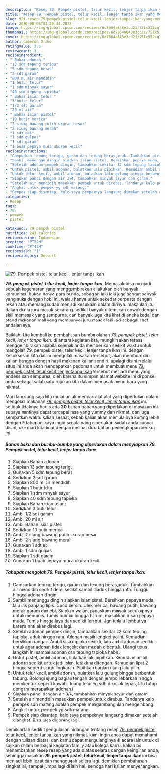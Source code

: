 ```yaml
---
description: "Resep 79. Pempek pistel, telur kecil, lenjer tanpa ikan yang Menggugah Selera"
title: "Resep 79. Pempek pistel, telur kecil, lenjer tanpa ikan yang Menggugah Selera"
slug: 923-resep-79-pempek-pistel-telur-kecil-lenjer-tanpa-ikan-yang-menggugah-selera
date: 2020-08-05T02:29:34.287Z
image: https://img-global.cpcdn.com/recipes/6d7664a848e3cd21/751x532cq70/79-pempek-pistel-telur-kecil-lenjer-tanpa-ikan-foto-resep-utama.jpg
thumbnail: https://img-global.cpcdn.com/recipes/6d7664a848e3cd21/751x532cq70/79-pempek-pistel-telur-kecil-lenjer-tanpa-ikan-foto-resep-utama.jpg
cover: https://img-global.cpcdn.com/recipes/6d7664a848e3cd21/751x532cq70/79-pempek-pistel-telur-kecil-lenjer-tanpa-ikan-foto-resep-utama.jpg
author: Cameron Drake
ratingvalue: 3.6
reviewcount: 3
recipeingredient:
- " Bahan adonan "
- "13 sdm tepung terigu"
- "5 sdm tepung beras"
- "2 sdt garam"
- "800 ml air mendidih"
- "1 butir telur"
- "1 sdm minyak sayur"
- "40 sdm tepung tapioka"
- " Bahan isian telur "
- "3 butir telur"
- "1/2 sdt garam"
- "20 ml air"
- " Bahan isian pistel"
- "10 butir merica"
- "2 siung bawang putih ukuran besar"
- "2 siung bawang merah"
- "1 sdt ebi"
- "1 sdm gulpas"
- "1 sdt garam"
- "1 buah pepaya muda ukuran kecil"
recipeinstructions:
- "Campurkan tepung terigu, garam dan tepung beras,aduk. Tambahkan air mendidih sedikit demi sedikit sambil diaduk hingga rata. Tunggu hingga adonan dingin."
- "Sambil menunggu dingin siapkan isian pistel. Bersihkan pepaya muda, lalu iris panjang tipis. Cuco bersih. Ulek merica, bawang putih, bawang merah garam dan ebi. Siapkan wajan, panaskam minyak secukupnya untuk menumis. Tumis bumbu hingga harum, masukkan irisan pepaya muda. Tumis hingga layu dan sedikit lembut. Jgn terlalu lembut ya karena nnti akan direbus lagi."
- "Setelah adonan pempek dingin, tambahkan sekitar 32 sdm tepung tapioka, aduk hingga rata. Adonan masih lengket ya ini. Kemudian bersihkan tangan. Ambil sisa tapioka sedikit, lalu ambil adonan sedikit untuk agar adonan tidak lengekt dan mudah dibentuk. Ulangi terus langkah ini sampai adonan dan tepung tapioka habis."
- "Untuk pistel, ambil adonan, bulatkan lalu pipihkan. Kemudian ambil adonan sedikit untuk jadi isian, letakkna ditengah. Kemudian lipat 2 hingga seperti stngh lingkaran. Pipihkan bagian ujung lalu pilin."
- "Untuk telur kecil, ambil adonan, bulatkan lalu gulung bingga berbentuk tabung. Bolongi ujung bagian tengah dengan jempol lebarkan hingga membentuk seperti kawah. Tuang telur yg sdh dikocok lepas, lalu tutup dengam merapatkan adonan.i"
- "Siapkan panci dengan air 3/4, tambahkan minyak sayur dan garam."
- "Setelah air mendidih masukkan pempek untuk direbus. Tandanya kalo pempek sdh matang adalah pempek mengambang dan mengembang."
- "Angkat untuk pempek yg sdh matang."
- "Pempek siap disantap, kalo saya pempeknya langsung dimakan setelah diangkat. Bisa juga digoreng lagi."
categories:
- Resep
tags:
- 79
- pempek
- pistel

katakunci: 79 pempek pistel 
nutrition: 243 calories
recipecuisine: Indonesian
preptime: "PT22M"
cooktime: "PT43M"
recipeyield: "1"
recipecategory: Dessert

---
```



![79. Pempek pistel, telur kecil, lenjer tanpa ikan](https://img-global.cpcdn.com/recipes/6d7664a848e3cd21/751x532cq70/79-pempek-pistel-telur-kecil-lenjer-tanpa-ikan-foto-resep-utama.jpg)

<b><i>79. pempek pistel, telur kecil, lenjer tanpa ikan</i></b>, Memasak bisa menjadi sebuah kegemaran yang menggembirakan dilakukan oleh banyak komunitas. bukan hanya para bunda, sebagian laki laki juga sangat banyak yang suka dengan hobi ini. walau hanya untuk sekedar berpesta dengan rekan atau memang sudah menjadi kesukaan dalam dirinya. maka dari itu dalam dunia juru masak sekarang sedikit banyak ditemukan cowok dengan skill memasak yang sempurna, dan banyak juga kita lihat di aneka kedai dan stand makanan mall yang mempunyai juru masak laki laki sebagai chef andalan nya.



Baiklah, kita kembali ke pembahasan bumbu olahan <i>79. pempek pistel, telur kecil, lenjer tanpa ikan</i>. di antara kegiatan kita, mungkin akan terasa menggembirakan apabila sejenak anda memberikan sedikit waktu untuk mengolah 79. pempek pistel, telur kecil, lenjer tanpa ikan ini. dengan kesuksesan kita dalam mengolah masakan tersebut, akan membuat diri kalian bangga dengan hasil makanan kalian sendiri. apalagi disini melalui situs ini anda akan mendapatkan pedoman untuk membuat menu <u>79. pempek pistel, telur kecil, lenjer tanpa ikan</u> tersebut menjadi menu yang endess dan sempurna, oleh karena itu simpan alamat website ini di ponsel anda sebagai salah satu rujukan kita dalam memasak menu baru yang nikmat.


Mari langsung saja kita mulai untuk mencari alat alat yang diperlukan dalam mengolah makanan <u><i>79. pempek pistel, telur kecil, lenjer tanpa ikan</i></u> ini. setidak tidaknya harus ada <b>20</b> bahan bahan yang diperlukan di masakan ini. supaya nantinya dapat tercapai rasa yang yummy dan nikmat. dan juga sempatkan waktu kalian sesaat, sebab kalian akan memulainya kurang lebih dengan <b>9</b> tahapan. saya ingin segala yang diperlukan sudah anda punyai disini, oke mari kita buat dengan melihat dulu bahan perlengkapan berikut ini.

<!--inarticleads1-->

##### Bahan baku dan bumbu-bumbu yang diperlukan dalam menyiapkan 79. Pempek pistel, telur kecil, lenjer tanpa ikan:

1. Siapkan  Bahan adonan :
1. Siapkan 13 sdm tepung terigu
1. Gunakan 5 sdm tepung beras
1. Sediakan 2 sdt garam
1. Siapkan 800 ml air mendidih
1. Siapkan 1 butir telur
1. Siapkan 1 sdm minyak sayur
1. Siapkan 40 sdm tepung tapioka
1. Siapkan  Bahan isian telur :
1. Sediakan 3 butir telur
1. Ambil 1/2 sdt garam
1. Ambil 20 ml air
1. Ambil  Bahan isian pistel:
1. Sediakan 10 butir merica
1. Ambil 2 siung bawang putih ukuran besar
1. Ambil 2 siung bawang merah
1. Gunakan 1 sdt ebi
1. Ambil 1 sdm gulpas
1. Siapkan 1 sdt garam
1. Gunakan 1 buah pepaya muda ukuran kecil




<!--inarticleads2-->

##### Tahapan mengolah 79. Pempek pistel, telur kecil, lenjer tanpa ikan:

1. Campurkan tepung terigu, garam dan tepung beras,aduk. Tambahkan air mendidih sedikit demi sedikit sambil diaduk hingga rata. Tunggu hingga adonan dingin.
1. Sambil menunggu dingin siapkan isian pistel. Bersihkan pepaya muda, lalu iris panjang tipis. Cuco bersih. Ulek merica, bawang putih, bawang merah garam dan ebi. Siapkan wajan, panaskam minyak secukupnya untuk menumis. Tumis bumbu hingga harum, masukkan irisan pepaya muda. Tumis hingga layu dan sedikit lembut. Jgn terlalu lembut ya karena nnti akan direbus lagi.
1. Setelah adonan pempek dingin, tambahkan sekitar 32 sdm tepung tapioka, aduk hingga rata. Adonan masih lengket ya ini. Kemudian bersihkan tangan. Ambil sisa tapioka sedikit, lalu ambil adonan sedikit untuk agar adonan tidak lengekt dan mudah dibentuk. Ulangi terus langkah ini sampai adonan dan tepung tapioka habis.
1. Untuk pistel, ambil adonan, bulatkan lalu pipihkan. Kemudian ambil adonan sedikit untuk jadi isian, letakkna ditengah. Kemudian lipat 2 hingga seperti stngh lingkaran. Pipihkan bagian ujung lalu pilin.
1. Untuk telur kecil, ambil adonan, bulatkan lalu gulung bingga berbentuk tabung. Bolongi ujung bagian tengah dengan jempol lebarkan hingga membentuk seperti kawah. Tuang telur yg sdh dikocok lepas, lalu tutup dengam merapatkan adonan.i
1. Siapkan panci dengan air 3/4, tambahkan minyak sayur dan garam.
1. Setelah air mendidih masukkan pempek untuk direbus. Tandanya kalo pempek sdh matang adalah pempek mengambang dan mengembang.
1. Angkat untuk pempek yg sdh matang.
1. Pempek siap disantap, kalo saya pempeknya langsung dimakan setelah diangkat. Bisa juga digoreng lagi.




Demikianlah sedikit pengulasan hidangan tentang resep <u>79. pempek pistel, telur kecil, lenjer tanpa ikan</u> yang nikmat. kami ingin anda dapat memahami dengan tulisan diatas, dan kamu dapat mengulanginya di acara lain untuk di sajikan dalam berbagai kegiatan family atau kolega kamu. kalian bs menambahkan resep resep yang ada diatas selaras dengan keinginan anda, sehingga masakan <b>79. pempek pistel, telur kecil, lenjer tanpa ikan</b> ini bisa menjadi lebih lezat dan menggugah selera lagi. demikian pembahasan singkat ini, sampai jumpa lagi di lain hal. semoga hari kalian menyenangkan.
